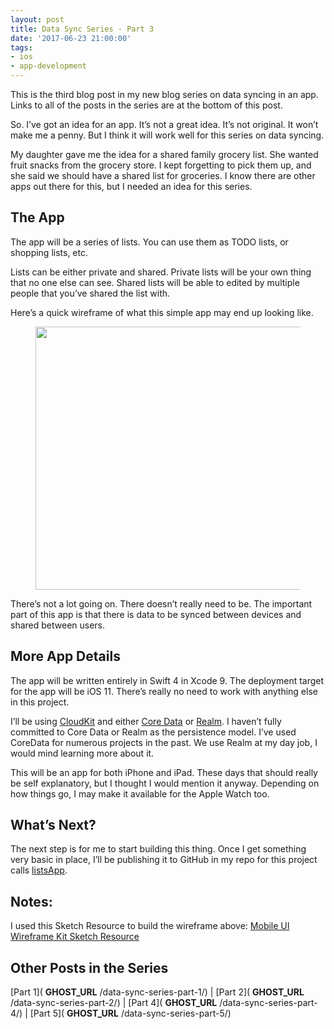```yaml
---
layout: post
title: Data Sync Series - Part 3
date: '2017-06-23 21:00:00'
tags:
- ios
- app-development
---
```


This is the third blog post in my new blog series on data syncing in an app. Links to all of the posts in the series are at the bottom of this post.

So. I’ve got an idea for an app. It’s not a great idea. It’s not original. It won’t make me a penny. But I think it will work well for this series on data syncing.

My daughter gave me the idea for a shared family grocery list. She wanted fruit snacks from the grocery store. I kept forgetting to pick them up, and she said we should have a shared list for groceries. I know there are other apps out there for this, but I needed an idea for this series.

## The App

The app will be a series of lists. You can use them as TODO lists, or shopping lists, etc.

Lists can be either private and shared. Private lists will be your own thing that no one else can see. Shared lists will be able to edited by multiple people that you’ve shared the list with.

Here’s a quick wireframe of what this simple app may end up looking like.

<figure class="kg-card kg-image-card"><img src="https://digitalpress.fra1.cdn.digitaloceanspaces.com/hfheij5/2022/08/lists-app-wireframe.png" class="kg-image" alt loading="lazy" width="854" height="421"></figure>

There’s not a lot going on. There doesn’t really need to be. The important part of this app is that there is data to be synced between devices and shared between users.

## More App Details

The app will be written entirely in Swift 4 in Xcode 9. The deployment target for the app will be iOS 11. There’s really no need to work with anything else in this project.

I’ll be using [CloudKit](https://developer.apple.com/icloud/) and either [Core Data](https://developer.apple.com/library/content/documentation/Cocoa/Conceptual/CoreData/) or [Realm](https://realm.io/). I haven’t fully committed to Core Data or Realm as the persistence model. I’ve used CoreData for numerous projects in the past. We use Realm at my day job, I would mind learning more about it.

This will be an app for both iPhone and iPad. These days that should really be self explanatory, but I thought I would mention it anyway. Depending on how things go, I may make it available for the Apple Watch too.

## What’s Next?

The next step is for me to start building this thing. Once I get something very basic in place, I’ll be publishing it to GitHub in my repo for this project calls [listsApp](https://github.com/rwgrier/listsApp).

## Notes:

I used this Sketch Resource to build the wireframe above: [Mobile UI Wireframe Kit Sketch Resource](https://www.sketchappsources.com/free-source/2162-mobile-ui-wireframe-kit-sketch-freebie-resource.html)

## Other Posts in the Series

[Part 1]( __GHOST_URL__ /data-sync-series-part-1/) | [Part 2]( __GHOST_URL__ /data-sync-series-part-2/) | [Part 4]( __GHOST_URL__ /data-sync-series-part-4/) | [Part 5]( __GHOST_URL__ /data-sync-series-part-5/)

